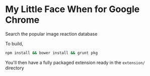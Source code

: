 My Little Face When for Google Chrome
===

Search the popular image reaction database

To build,

```bash
npm install && bower install && grunt pkg
```

You'll then have a fully packaged extension ready in the ```extension/``` directory